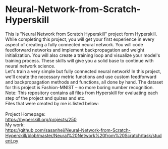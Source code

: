 # Neural-Network-from-Scratch-Hyperskill
This is "Neural Network from Scratch Hyperskill" project form Hyperskill.<br>
While completing this project, you will get your first experience in every aspect of creating a fully connected neural network. You will code feedforward networks and implement backpropagation and weight initialization. You will also create a training loop and visualize your model's training process. These skills will give you a solid base to continue with neural network science.<br>
Let's train a very simple but fully connected neural network! In this project, we'll create the necessary metric functions and use custom feedforward and backpropagation methods and functions, all done by hand. The dataset for this project is Fashion-MNIST – no more boring number recognition.<br>
Note: This repository contains all files from Hyperskill for evaluating each step of the project and quizes and etc.<br>
Files that were created by me is listed below:<br>
<br>
Project Homepage:<br>
https://hyperskill.org/projects/250<br>
My work:<br>
https://github.com/sasanhej/Neural-Network-from-Scratch-Hyperskill/blob/master/Neural%20Network%20from%20Scratch/task/student.py
